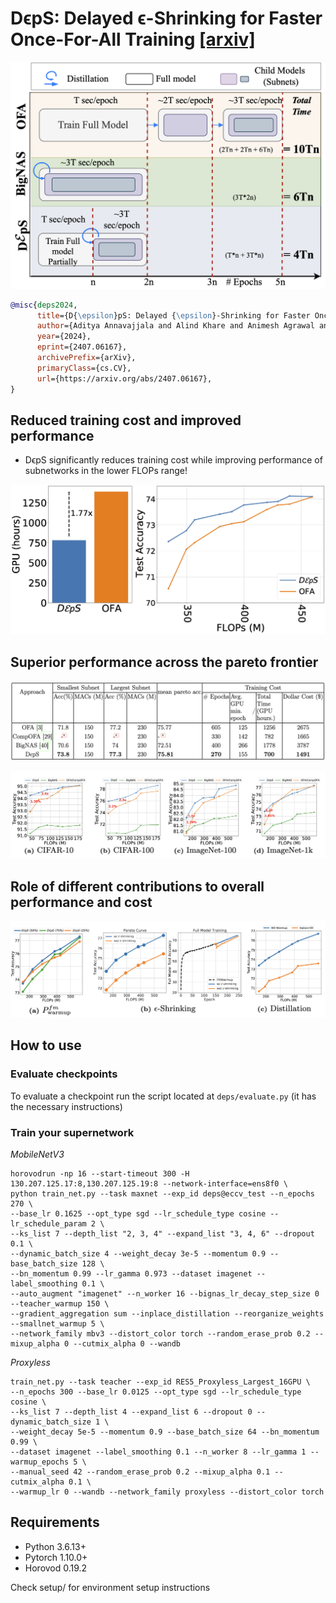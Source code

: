 # DϵpS: Delayed ϵ-Shrinking for Faster Once-For-All Training [[arxiv]](https://arxiv.org/abs/2407.06167)

![](figures/intro.png)


```BibTex
@misc{deps2024,
      title={D{\epsilon}pS: Delayed {\epsilon}-Shrinking for Faster Once-For-All Training},
      author={Aditya Annavajjala and Alind Khare and Animesh Agrawal and Igor Fedorov and Hugo Latapie and Myungjin Lee and Alexey Tumanov},
      year={2024},
      eprint={2407.06167},
      archivePrefix={arXiv},
      primaryClass={cs.CV},
      url={https://arxiv.org/abs/2407.06167},
}
```

## Reduced training cost and improved performance
- DϵpS significantly reduces training cost while improving performance of subnetworks in the lower FLOPs range!

![](figures/des_cost.png)

## Superior performance across the pareto frontier

![](figures/table_1.png)

![](figures/dataset.png)

## Role of different contributions to overall performance and cost

![](figures/ablation.png)

## How to use

### Evaluate checkpoints
To evaluate a checkpoint run the script located at `deps/evaluate.py` (it has the necessary instructions)

### Train your supernetwork

*MobileNetV3*
```
horovodrun -np 16 --start-timeout 300 -H 130.207.125.17:8,130.207.125.19:8 --network-interface=ens8f0 \
python train_net.py --task maxnet --exp_id deps@eccv_test --n_epochs 270 \
--base_lr 0.1625 --opt_type sgd --lr_schedule_type cosine --lr_schedule_param 2 \
--ks_list 7 --depth_list "2, 3, 4" --expand_list "3, 4, 6" --dropout 0.1 \
--dynamic_batch_size 4 --weight_decay 3e-5 --momentum 0.9 --base_batch_size 128 \
--bn_momentum 0.99 --lr_gamma 0.973 --dataset imagenet --label_smoothing 0.1 \
--auto_augment "imagenet" --n_worker 16 --bignas_lr_decay_step_size 0 --teacher_warmup 150 \
--gradient_aggregation sum --inplace_distillation --reorganize_weights --smallnet_warmup 5 \
--network_family mbv3 --distort_color torch --random_erase_prob 0.2 --mixup_alpha 0 --cutmix_alpha 0 --wandb
```

*Proxyless*
```
train_net.py --task teacher --exp_id RES5_Proxyless_Largest_16GPU \
--n_epochs 300 --base_lr 0.0125 --opt_type sgd --lr_schedule_type cosine \
--ks_list 7 --depth_list 4 --expand_list 6 --dropout 0 --dynamic_batch_size 1 \
--weight_decay 5e-5 --momentum 0.9 --base_batch_size 64 --bn_momentum 0.99 \
--dataset imagenet --label_smoothing 0.1 --n_worker 8 --lr_gamma 1 --warmup_epochs 5 \
--manual_seed 42 --random_erase_prob 0.2 --mixup_alpha 0.1 --cutmix_alpha 0.1 \
--warmup_lr 0 --wandb --network_family proxyless --distort_color torch
```


## Requirements
* Python 3.6.13+
* Pytorch 1.10.0+
* Horovod 0.19.2

Check setup/ for environment setup instructions
